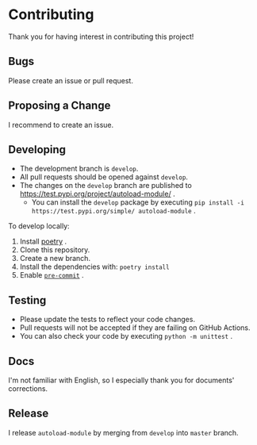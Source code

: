# Contributing

Thank you for having interest in contributing this project!

## Bugs

Please create an issue or pull request.

## Proposing a Change

I recommend to create an issue.

## Developing

* The development branch is `develop`.
* All pull requests should be opened against `develop`.
* The changes on the `develop` branch are published to https://test.pypi.org/project/autoload-module/ .
    * You can install the `develop` package by
      executing `pip install -i https://test.pypi.org/simple/ autoload-module` .

To develop locally:

1. Install [poetry](https://python-poetry.org/docs/) .
2. Clone this repository.
3. Create a new branch.
4. Install the dependencies with:
   `poetry install`
5. Enable [`pre-commit`](https://pre-commit.com/) .

## Testing

* Please update the tests to reflect your code changes.
* Pull requests will not be accepted if they are failing on GitHub Actions.
* You can also check your code by executing `python -m unittest` .

## Docs

I'm not familiar with English, so I especially thank you for documents' corrections.

## Release

I release `autoload-module` by merging from `develop` into `master` branch.